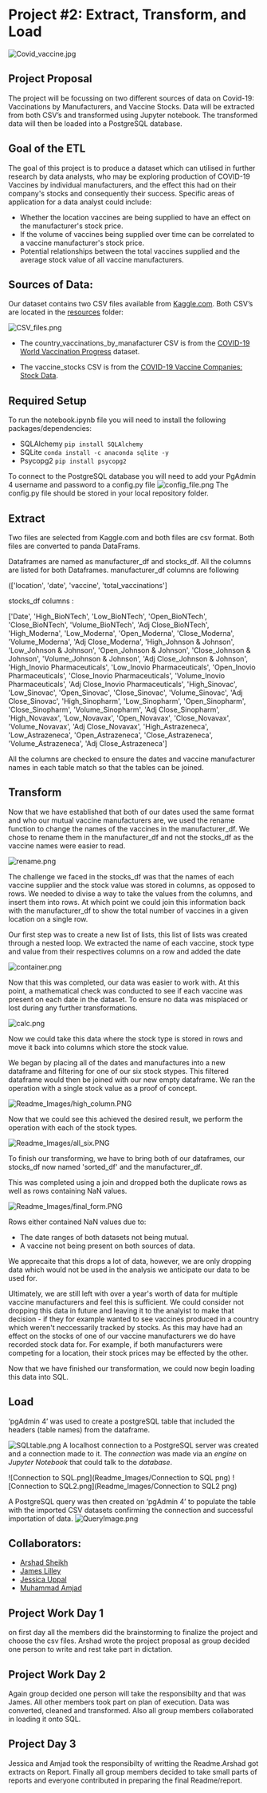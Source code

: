 ﻿# Project #2: Extract, Transform, and Load

![Covid_vaccine.jpg](Readme_Images/Covid_vaccine.jpg)


## Project Proposal
The project will be focussing on two different sources of data on Covid-19: Vaccinations by Manufacturers, and Vaccine Stocks. Data will be extracted from both CSV’s and transformed using Jupyter notebook. The transformed data will then be loaded into a PostgreSQL database. 


## Goal of the ETL 

The goal of this project is to produce a dataset which can utilised in further research by data analysts, who may be exploring production of COVID-19 Vaccines by individual manufacturers, and the effect this had on their company's stocks and consequently their success. Specific areas of application for a data analyst could include: 

* Whether the location vaccines are being supplied to have an effect on the manufacturer's stock price. 
* If the volume of vaccines being supplied over time can be correlated to a vaccine manufacturer's stock price. 
* Potential relationships between the total vaccines supplied and the average stock value of all vaccine manufacturers. 

## Sources of Data:

Our dataset contains two CSV files available from [Kaggle.com](https://www.kaggle.com). Both CSV’s are located in the [resources](resources/) folder:

![CSV_files.png](Readme_Images/CSV_files.png)


* The country_vaccinations_by_manafacturer CSV is from the [COVID-19 World Vaccination Progress](https://www.kaggle.com/gpreda/covid-world-vaccination-progress) dataset.


* The vaccine_stocks CSV is from the [COVID-19 Vaccine Companies: Stock Data](https://www.kaggle.com/akpmpr/covid-vaccine-companies-stock-data-from-2019). 


## Required Setup
To run the notebook.ipynb file you will need to install the following packages/dependencies:
* SQLAlchemy `pip install SQLAlchemy`
* SQLite `conda install -c anaconda sqlite -y`
* Psycopg2 `pip install psycopg2`

To connect to the PostgreSQL database you will need to add your PgAdmin 4 username and password to a config.py file
![config_file.png](Readme_Images/config_file.png)
The config.py file should be stored in your local repository folder.

## Extract
Two files are selected from Kaggle.com and both files are csv format.
Both files are converted to panda DataFrams.

Dataframes are named as manufacturer_df and stocks_df.
All the columns are listed for both Dataframes.
manufacturer_df columns are following

(['location', 'date', 'vaccine', 'total_vaccinations']


stocks_df columns : 

['Date', 'High_BioNTech', 'Low_BioNTech', 'Open_BioNTech',
       'Close_BioNTech', 'Volume_BioNTech', 'Adj Close_BioNTech',
       'High_Moderna', 'Low_Moderna', 'Open_Moderna', 'Close_Moderna',
       'Volume_Moderna', 'Adj Close_Moderna', 'High_Johnson & Johnson',
       'Low_Johnson & Johnson', 'Open_Johnson & Johnson',
       'Close_Johnson & Johnson', 'Volume_Johnson & Johnson',
       'Adj Close_Johnson & Johnson', 'High_Inovio Pharmaceuticals',
       'Low_Inovio Pharmaceuticals', 'Open_Inovio Pharmaceuticals',
       'Close_Inovio Pharmaceuticals', 'Volume_Inovio Pharmaceuticals',
       'Adj Close_Inovio Pharmaceuticals', 'High_Sinovac', 'Low_Sinovac',
       'Open_Sinovac', 'Close_Sinovac', 'Volume_Sinovac', 'Adj Close_Sinovac',
       'High_Sinopharm', 'Low_Sinopharm', 'Open_Sinopharm', 'Close_Sinopharm',
       'Volume_Sinopharm', 'Adj Close_Sinopharm', 'High_Novavax',
       'Low_Novavax', 'Open_Novavax', 'Close_Novavax', 'Volume_Novavax',
       'Adj Close_Novavax', 'High_Astrazeneca', 'Low_Astrazeneca',
       'Open_Astrazeneca', 'Close_Astrazeneca', 'Volume_Astrazeneca',
       'Adj Close_Astrazeneca']
      
All the columns are checked to
ensure the dates and vaccine manufacturer names in each table match so that the tables can be joined.

## Transform 

Now that we have established that both of our dates used the same format and who our mutual vaccine manufacturers are, we used the rename function to change the names of the vaccines in the manufacturer_df. 
We chose to rename them in the manufacturer_df and not the stocks_df as the vaccine names were easier to read. 

![rename.png](Readme_Images/rename.PNG)

The challenge we faced in the stocks_df was that the names of each vaccine supplier and the stock value was stored in columns, as opposed to rows. 
We needed to divise a way to take the values from the columns, and insert them into rows. 
At which point we could join this information back with the manufacturer_df to show the total number of vaccines in a given location on a single row.


Our first step was to create a new list of lists, this list of lists was created through a nested loop. 
We extracted the name of each vaccine, stock type and value from their respectives columns on a row and added the date

![container.png](Readme_Images/container.PNG)

Now that this was completed, our data was easier to work with. 
At this point, a mathematical check was conducted to see if each vaccine was present on each date in the dataset. 
To ensure no data was misplaced or lost during any further transformations. 

![calc.png](Readme_Images/calc.PNG)

Now we could take this data where the stock type is stored in rows and move it back into columns which store the stock value. 

We began by placing all of the dates and manufactures into a new dataframe and filtering for one of our six stock stypes. 
This filtered dataframe would then be joined with our new empty dataframe. 
We ran the operation with a single stock value as a proof of concept. 

![Readme_Images/high_column.PNG](Readme_Images/high_column.PNG)

Now that we could see this achieved the desired result, we perform the operation with each of the stock types. 

![Readme_Images/all_six.PNG](Readme_Images/all_six.PNG)

To finish our transforming, we have to bring both of our dataframes, our stocks_df now named 'sorted_df' and the manufacturer_df. 

This was completed using a join and dropped both the duplicate rows as well as rows containing NaN values. 

![Readme_Images/final_form.PNG](Readme_Images/final_form.PNG)

Rows either contained NaN values due to: 

* The date ranges of both datasets not being mutual. 
* A vaccine not being present on both sources of data. 

We apprecaite that this drops a lot of data, however, we are only dropping data which would not be used in the analysis we anticipate our data to be used for. 

Ultimately, we are still left with over a year's worth of data for multiple vaccine manufacturers and feel this is sufficient. 
We could consider not dropping this data in future and leaving it to the analyist to make that decision - if they for example wanted to see vaccines produced in a country which weren't neccessarily tracked by stocks.
As this may have had an effect on the stocks of one of our vaccine manufacturers we do have recorded stock data for. 
For example, if both manufacturers were competing for a location, their stock prices may be effected by the other. 

Now that we have finished our transformation, we could now begin loading this data into SQL.

## Load

‘pgAdmin 4’ was used to create a postgreSQL table that included the headers (table names) from the dataframe. 

![SQLtable.png](Readme_Images/SQLtable.png)
A localhost connection to a PostgreSQL server was created and a connection made to it. The *connection* was made via an *engine* on *Jupyter Notebook* that could talk to the *database*.

![Connection to SQL.png](Readme_Images/Connection to SQL png)
![Connection to SQL2.png](Readme_Images/Connection to SQL2 png)

A PostgreSQL query was then created on ‘pgAdmin 4’ to populate the table with the imported CSV datasets confirming the connection and successful importation of data.
![QueryImage.png](Readme_Images/QueryImage.png)


## Collaborators: 
* [Arshad Sheikh](https://github.com/ashsams18)
* [James Lilley](https://github.com/jimbleslilley)
* [Jessica Uppal](https://github.com/JessicaUppal)
* [Muhammad Amjad](https://github.com/amjad5050)

##  Project Work Day 1
on first day all the members did the brainstorming to finalize the project and choose the csv files.
Arshad wrote the project proposal as group decided one person to write and rest take part in dictation.
## Project Work Day 2
Again group decided one person will take the responsibilty and that was James. All other members took part on plan of execution.
Data was converted, cleaned and transformed. Also all group members collaborated in loading it onto SQL.
## Project Day 3 
Jessica and Amjad took the responsibilty of writting the Readme.Arshad got extracts on Report. Finally all group members decided 
to take small parts of reports and everyone contributed in preparing the final Readme/report.



